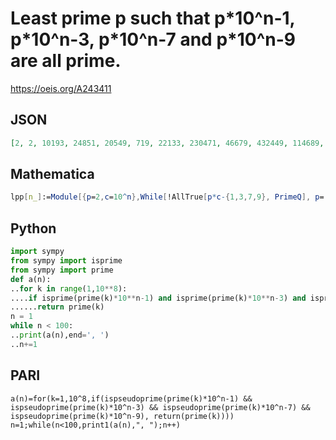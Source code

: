# Least prime p such that p\*10^n\-1, p\*10^n\-3, p\*10^n\-7 and p\*10^n\-9 are all prime\.
https://oeis.org/A243411
## JSON
```JSON
[2, 2, 10193, 24851, 20549, 719, 22133, 230471, 46679, 432449, 114689, 227603, 305297, 61463, 1866467, 866309, 1189403, 362081, 2615783, 493433, 966353, 4154363, 6562931, 9096203, 3701627, 3128813, 20983727, 303593, 24437537, 1068491]
```
## Mathematica
```Mathematica
lpp[n_]:=Module[{p=2,c=10^n},While[!AllTrue[p*c-{1,3,7,9}, PrimeQ], p= NextPrime[ p]];p]; Array[lpp,30] (* The program uses the AllTrue function from Mathematica version 10 *) (* _Harvey P. Dale_, Jun 12 2016 *)
```
## Python
```Python
import sympy
from sympy import isprime
from sympy import prime
def a(n):
..for k in range(1,10**8):
....if isprime(prime(k)*10**n-1) and isprime(prime(k)*10**n-3) and isprime(prime(k)*10**n-7) and isprime(prime(k)*10**n-9):
......return prime(k)
n = 1
while n < 100:
..print(a(n),end=', ')
..n+=1
```
## PARI
```PARI
a(n)=for(k=1,10^8,if(ispseudoprime(prime(k)*10^n-1) && ispseudoprime(prime(k)*10^n-3) && ispseudoprime(prime(k)*10^n-7) && ispseudoprime(prime(k)*10^n-9), return(prime(k))))
n=1;while(n<100,print1(a(n),", ");n++)
```
